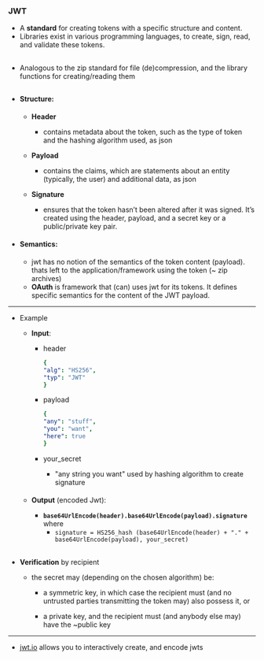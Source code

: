 ### JWT

 - A **standard** for creating tokens with a specific structure and content. 
 - Libraries exist in various programming languages, to create, sign, read, and validate these tokens.

##
 - Analogous to the zip standard for file (de)compression, and the library functions for creating/reading them

 ##
- #### Structure:
    - **Header**
        - contains metadata about the token, such as the type of token and the hashing algorithm used, as json

    - **Payload**
        - contains the claims, which are statements about an entity (typically, the user) and additional data, as json

    - **Signature**
         - ensures that the token hasn’t been altered after it was signed. It’s created using the header, payload, and a secret key or a public/private key pair.

- #### Semantics:
    - jwt has no notion of the semantics of the token content (payload).
    thats left to the application/framework using the token (~ zip archives)
    - **OAuth** is framework  that (can) uses jwt for its tokens. It defines specific semantics for the content of the JWT payload.

---
- Example

    - **Input**:
        - header
            ```yaml
            {
            "alg": "HS256",
            "typ": "JWT"
            }
            ```

        - payload
            ```yaml
            {
            "any": "stuff",
            "you": "want",
            "here": true 
            }
            ```
        - your_secret
            - "any string you want" used by hashing algorithm to create signature

    #### 
   - **Output** (encoded Jwt):

        - **`base64UrlEncode(header).base64UrlEncode(payload).signature`**
            where 
            -  `signature = HS256_hash (base64UrlEncode(header) + "." +  base64UrlEncode(payload), your_secret)`
##
- **Verification** by recipient
    - the secret may  (depending on the chosen algorithm) be:

        - a symmetric key, in which case the recipient must (and no untrusted parties transmitting the token may) also possess it, or

        - a private key, and the recipient must (and anybody else may) have the ~public key
---

- [jwt.io](https://jwt.io/) allows you to interactively create, and encode jwts